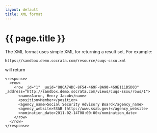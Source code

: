 ```yaml
---
layout: default
title: XML format
---
```


# {{ page.title }}


The XML format uses simple XML for returning a result set.   For example:

    https://sandbox.demo.socrata.com/resource/cuqs-ssxu.xml

will return

    <response>
      <row>
        <row _id="1" _uuid="88CA74DC-8F54-469F-8A90-469E111D5D03" _address="http://sandbox.demo.socrata.com/views/cuqs-ssxu/rows/1">
          <name>Aaron, Henry Jacob</name>
          <position>Member</position>
          <agency_name>Social Security Advisory Board</agency_name>
          <agency_website>SSAB (http://www.ssab.gov)</agency_website>
          <nomination_date>2011-02-14T08:00:00</nomination_date>
        </row>
      </row>
    </response>

